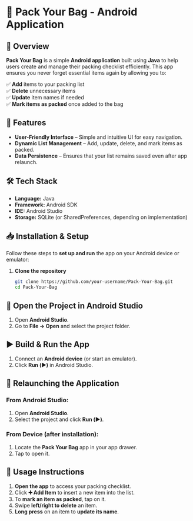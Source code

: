 # 🎒 Pack Your Bag - Android Application  

## 📌 Overview  
**Pack Your Bag** is a simple **Android application** built using **Java** to help users create and manage their packing checklist efficiently. This app ensures you never forget essential items again by allowing you to:  

✅ **Add** items to your packing list  
✅ **Delete** unnecessary items  
✅ **Update** item names if needed  
✅ **Mark items as packed** once added to the bag  

## 🚀 Features  
- **User-Friendly Interface** – Simple and intuitive UI for easy navigation.  
- **Dynamic List Management** – Add, update, delete, and mark items as packed.  
- **Data Persistence** – Ensures that your list remains saved even after app relaunch.  

## 🛠️ Tech Stack  
- **Language:** Java  
- **Framework:** Android SDK  
- **IDE:** Android Studio  
- **Storage:** SQLite (or SharedPreferences, depending on implementation)  

## 📥 Installation & Setup  
Follow these steps to **set up and run** the app on your Android device or emulator:  

1. **Clone the repository**  
   ```sh
   git clone https://github.com/your-username/Pack-Your-Bag.git
   cd Pack-Your-Bag
   ```
## 📂 Open the Project in Android Studio  

1. Open **Android Studio**.  
2. Go to **File → Open** and select the project folder.  

## ▶️ Build & Run the App  

1. Connect an **Android device** (or start an emulator).  
2. Click **Run (▶️)** in Android Studio.  

## 🔄 Relaunching the Application  

### From Android Studio:  
1. Open **Android Studio**.  
2. Select the project and click **Run (▶️)**.  

### From Device (after installation):  
1. Locate the **Pack Your Bag** app in your app drawer.  
2. Tap to open it.  

## 📝 Usage Instructions  

1. **Open the app** to access your packing checklist.  
2. Click **➕ Add Item** to insert a new item into the list.  
3. To **mark an item as packed**, tap on it.  
4. Swipe **left/right to delete** an item.  
5. **Long press** on an item to **update its name**.  
